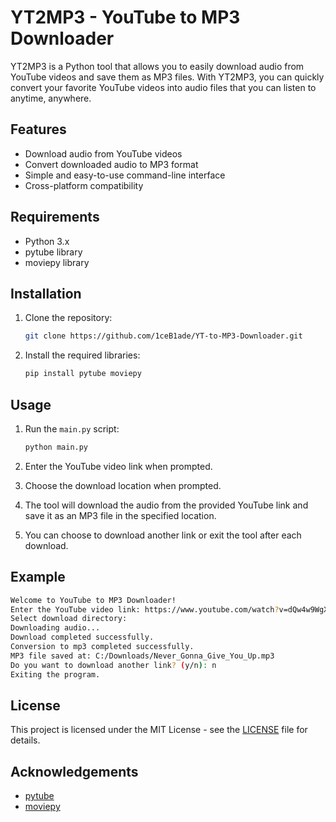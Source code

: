 # YT2MP3 - YouTube to MP3 Downloader

YT2MP3 is a Python tool that allows you to easily download audio from YouTube videos and save them as MP3 files. With YT2MP3, you can quickly convert your favorite YouTube videos into audio files that you can listen to anytime, anywhere.

## Features

- Download audio from YouTube videos
- Convert downloaded audio to MP3 format
- Simple and easy-to-use command-line interface
- Cross-platform compatibility

## Requirements

- Python 3.x
- pytube library
- moviepy library

## Installation

1. Clone the repository:

   ```sh
   git clone https://github.com/1ceB1ade/YT-to-MP3-Downloader.git
   ```

2. Install the required libraries:

   ```sh
   pip install pytube moviepy
   ```

## Usage

1. Run the `main.py` script:

   ```sh
   python main.py
   ```

2. Enter the YouTube video link when prompted.

3. Choose the download location when prompted.

4. The tool will download the audio from the provided YouTube link and save it as an MP3 file in the specified location.

5. You can choose to download another link or exit the tool after each download.

## Example

```sh
Welcome to YouTube to MP3 Downloader!
Enter the YouTube video link: https://www.youtube.com/watch?v=dQw4w9WgXcQ
Select download directory: 
Downloading audio...
Download completed successfully.
Conversion to mp3 completed successfully.
MP3 file saved at: C:/Downloads/Never_Gonna_Give_You_Up.mp3
Do you want to download another link? (y/n): n
Exiting the program.
```

## License

This project is licensed under the MIT License - see the [LICENSE](LICENSE) file for details.

## Acknowledgements

- [pytube](https://github.com/pytube/pytube)
- [moviepy](https://github.com/Zulko/moviepy)
